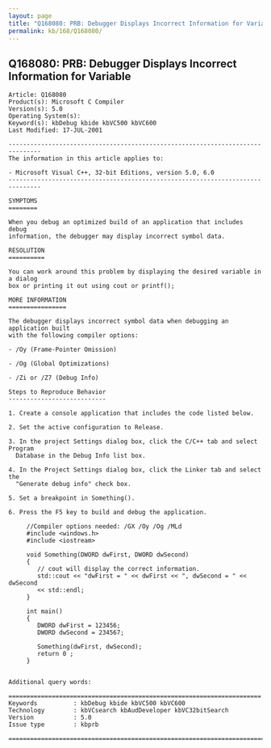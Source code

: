 ```yaml
---
layout: page
title: "Q168080: PRB: Debugger Displays Incorrect Information for Variable"
permalink: kb/168/Q168080/
---
```


## Q168080: PRB: Debugger Displays Incorrect Information for Variable

	Article: Q168080
	Product(s): Microsoft C Compiler
	Version(s): 5.0
	Operating System(s): 
	Keyword(s): kbDebug kbide kbVC500 kbVC600
	Last Modified: 17-JUL-2001
	
	-------------------------------------------------------------------------------
	The information in this article applies to:
	
	- Microsoft Visual C++, 32-bit Editions, version 5.0, 6.0 
	-------------------------------------------------------------------------------
	
	SYMPTOMS
	========
	
	When you debug an optimized build of an application that includes debug
	information, the debugger may display incorrect symbol data.
	
	RESOLUTION
	==========
	
	You can work around this problem by displaying the desired variable in a dialog
	box or printing it out using cout or printf();
	
	MORE INFORMATION
	================
	
	The debugger displays incorrect symbol data when debugging an application built
	with the following compiler options:
	
	- /Oy (Frame-Pointer Omission)
	
	- /Og (Global Optimizations)
	
	- /Zi or /Z7 (Debug Info)
	
	Steps to Reproduce Behavior
	---------------------------
	
	1. Create a console application that includes the code listed below.
	
	2. Set the active configuration to Release.
	
	3. In the project Settings dialog box, click the C/C++ tab and select Program
	  Database in the Debug Info list box.
	
	4. In the Project Settings dialog box, click the Linker tab and select the
	  "Generate debug info" check box.
	
	5. Set a breakpoint in Something().
	
	6. Press the F5 key to build and debug the application.
	
	     //Compiler options needed: /GX /Oy /Og /MLd
	     #include <windows.h>
	     #include <iostream>
	
	     void Something(DWORD dwFirst, DWORD dwSecond)
	     {
	        // cout will display the correct information.
	        std::cout << "dwFirst = " << dwFirst << ", dwSecond = " << dwSecond
	        << std::endl;
	     }
	
	     int main()
	     {
	        DWORD dwFirst = 123456;
	        DWORD dwSecond = 234567;
	
	        Something(dwFirst, dwSecond);
	        return 0 ;
	     }
	   
	
	Additional query words:
	
	======================================================================
	Keywords          : kbDebug kbide kbVC500 kbVC600 
	Technology        : kbVCsearch kbAudDeveloper kbVC32bitSearch
	Version           : 5.0
	Issue type        : kbprb
	
	=============================================================================
	

